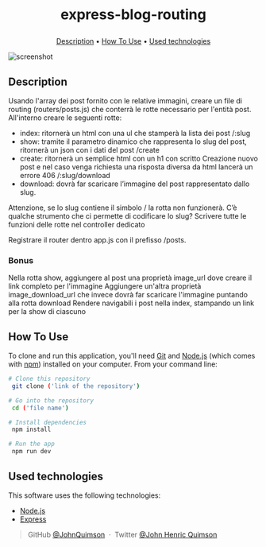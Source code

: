 <h1 align="center">
  
 express-blog-routing
  
</h1>

<!-- <h4 align="center">summary <a href="http://electron.atom.io" target="_blank">"link"</a>.</h4> -->

<!-- <p align="center">
  <a href="https://badge.fury.io/js/electron-markdownify">
    <img src="https://badge.fury.io/js/electron-markdownify.svg"
         alt="Gitter">
  </a>
  <a href="https://gitter.im/amitmerchant1990/electron-markdownify"><img src="https://badges.gitter.im/amitmerchant1990/electron-markdownify.svg"></a>
  <a href="https://saythanks.io/to/bullredeyes@gmail.com">
      <img src="https://img.shields.io/badge/SayThanks.io-%E2%98%BC-1EAEDB.svg">
  </a>
  <a href="https://www.paypal.me/AmitMerchant">
    <img src="https://img.shields.io/badge/$-donate-ff69b4.svg?maxAge=2592000&amp;style=flat">
  </a>
</p> -->

<p align="center">
  <a href="#description">Description</a> •
  <a href="#how-to-use">How To Use</a> •
  <a href="#used-technologies">Used technologies</a> 
</p>

![screenshot](https://raw.githubusercontent.com/gist/mahmudinm/47588cab5af928d2c8a2976d90216ea7/raw/88f20c9d749d756be63f22b09f3c4ac570bc5101/programming.gif)

## Description

Usando l'array dei post fornito con le relative immagini, creare un file di routing (routers/posts.js) che conterrà le rotte necessario per l'entità post.
All'interno creare le seguenti rotte:

- index: ritornerà un html con una ul che stamperà la lista dei post
  /:slug
- show: tramite il parametro dinamico che rappresenta lo slug del post, ritornerà un json con i dati del post
  /create
- create: ritornerà un semplice html con un h1 con scritto Creazione nuovo post e nel caso venga richiesta una risposta diversa da html lancerà un errore 406
  /:slug/download
- download: dovrà far scaricare l’immagine del post rappresentato dallo slug.

Attenzione, se lo slug contiene il simbolo / la rotta non funzionerà. C’è qualche strumento che ci permette di codificare lo slug?
Scrivere tutte le funzioni delle rotte nel controller dedicato

Registrare il router dentro app.js con il prefisso /posts.

### Bonus

Nella rotta show, aggiungere al post una proprietà image_url dove creare il link completo per l'immagine
Aggiungere un'altra proprietà image_download_url che invece dovrà far scaricare l'immagine puntando alla rotta download
Rendere navigabili i post nella index, stampando un link per la show di ciascuno

## How To Use

To clone and run this application, you'll need [Git](https://git-scm.com) and [Node.js](https://nodejs.org/en/download/) (which comes with [npm](http://npmjs.com)) installed on your computer. From your command line:

```bash
# Clone this repository
 git clone ('link of the repository')

# Go into the repository
 cd ('file name')

# Install dependencies
 npm install

# Run the app
 npm run dev
```

## Used technologies

This software uses the following technologies:

- [Node.js](https://)
- [Express](https://)

> GitHub [@JohnQuimson](https://github.com/JohnQuimson) &nbsp;&middot;&nbsp;
> Twitter [@John Henric Quimson](https://www.linkedin.com/in/john-henric-quimson-973827280/)
